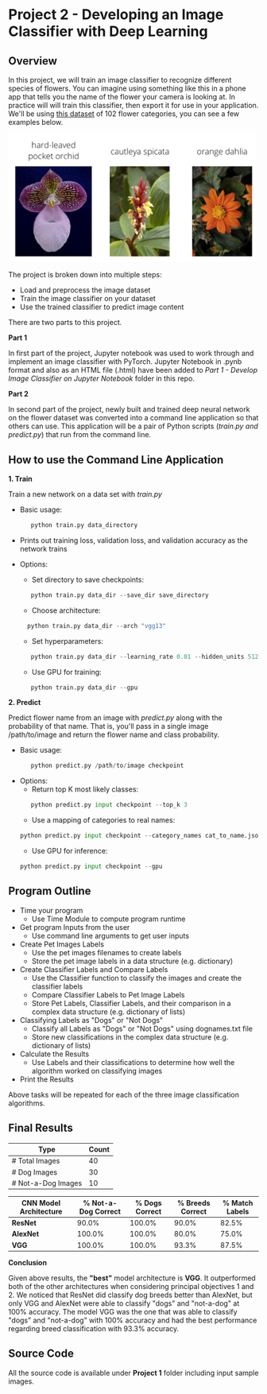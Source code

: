 # Project 2 - Developing an Image Classifier with Deep Learning

## Overview

In this project, we will train an image classifier to recognize different species of flowers. You can imagine using something like this in a phone app that tells you the name of the flower your camera is looking at. In practice will will train this classifier, then export it for use in your application. We'll be using [this dataset](http://www.robots.ox.ac.uk/~vgg/data/flowers/102/index.html) of 102 flower categories, you can see a few examples below. 

<img src='Part 1 - Develop Image Classifier on Jupyter Notebook/assets/Flowers.png' width=500px>

The project is broken down into multiple steps:

* Load and preprocess the image dataset
* Train the image classifier on your dataset
* Use the trained classifier to predict image content

There are two parts to this project.

**Part 1**

In first part of the project, Jupyter notebook was used to work through and implement an image classifier with PyTorch. Jupyter Notebook in .pynb format and also as an HTML file (.html) have been added to *Part 1 - Develop Image Classifier on Jupyter Notebook* folder in this repo.

**Part 2**

In second part of the project, newly built and trained deep neural network on the flower dataset was converted into a command line application so that others can use. This application will be a pair of Python scripts (*train.py and predict.py*) that run from the command line.

## How to use the Command Line Application

**1. Train**

Train a new network on a data set with *train.py*

* Basic usage: 
  ```python
     python train.py data_directory
  ```

* Prints out training loss, validation loss, and validation accuracy as the network trains
* Options:
  
  * Set directory to save checkpoints: 
  ```python
     python train.py data_dir --save_dir save_directory
  ```
  * Choose architecture: 
  ```python
    python train.py data_dir --arch "vgg13"
  ```    
  * Set hyperparameters: 
  ```python
     python train.py data_dir --learning_rate 0.01 --hidden_units 512 --epochs 20
  ```  
  * Use GPU for training: 
  ```python
     python train.py data_dir --gpu 
  ```    
**2. Predict**

Predict flower name from an image with *predict.py* along with the probability of that name. That is, you'll pass in a single image /path/to/image and return the flower name and class probability.

* Basic usage: 
  ```python
     python predict.py /path/to/image checkpoint
  ```
* Options:
  * Return top K most likely classes: 
  ```python
     python predict.py input checkpoint --top_k 3
  ```
  * Use a mapping of categories to real names: 
  ```python
  python predict.py input checkpoint --category_names cat_to_name.json
  ```
  * Use GPU for inference: 
  ```python
  python predict.py input checkpoint --gpu   
  ```


 
## Program Outline

- Time your program
    - Use Time Module to compute program runtime
- Get program Inputs from the user
    - Use command line arguments to get user inputs
- Create Pet Images Labels
    - Use the pet images filenames to create labels
    - Store the pet image labels in a data structure (e.g. dictionary)
- Create Classifier Labels and Compare Labels
    - Use the Classifier function to classify the images and create the classifier labels
    - Compare Classifier Labels to Pet Image Labels
    - Store Pet Labels, Classifier Labels, and their comparison in a complex data structure (e.g. dictionary of lists)
- Classifying Labels as "Dogs" or "Not Dogs"
    - Classify all Labels as "Dogs" or "Not Dogs" using dognames.txt file
    - Store new classifications in the complex data structure (e.g. dictionary of lists)
- Calculate the Results
    - Use Labels and their classifications to determine how well the algorithm worked on classifying images
- Print the Results

Above tasks will be repeated for each of the three image classification algorithms.

## Final Results

| Type  | Count |
| ------------- | ------------- |
| # Total Images  | 40  |
| # Dog Images  | 30  |
| # Not-a-Dog Images  | 10  |

| CNN Model Architecture  | % Not-a-Dog Correct | % Dogs Correct | % Breeds Correct | % Match Labels |
| ------------- | ------------- | ------------- | ------------- | ------------- |
| **ResNet**  | 90.0%  | 100.0%  | 90.0%  | 82.5%  |
| **AlexNet**  | 100.0%  | 100.0%  | 80.0%  | 75.0%  |
| **VGG**  | 100.0%  | 100.0%  | 93.3%  | 87.5%  |

**Conclusion**

Given above results, the **"best"** model architecture is **VGG**. It outperformed both of the other architectures when considering principal objectives 1 and 2. We noticed that ResNet did classify dog breeds better than AlexNet, but only VGG and AlexNet were able to classify "dogs" and "not-a-dog" at 100% accuracy. The model VGG was the one that was able to classify "dogs" and "not-a-dog" with 100% accuracy and had the best performance regarding breed classification with 93.3% accuracy.

## Source Code

All the source code is available under **Project 1** folder including input sample images.
